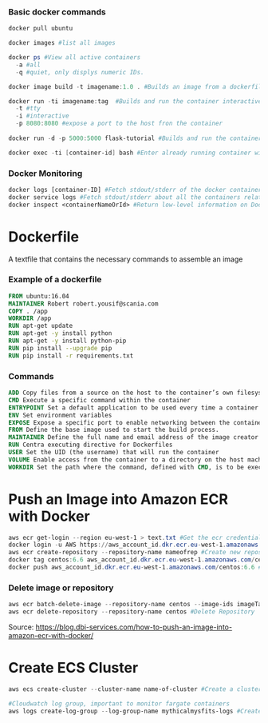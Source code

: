 ### Basic docker commands
```powershell
docker pull ubuntu

docker images #list all images

docker ps #View all active containers 
  -a #all 
  -q #quiet, only displys numeric IDs.

docker image build -t imagename:1.0 . #Builds an image from a dockerfile

docker run -ti imagename:tag  #Builds and run the container interactive
  -t #tty 
  -i #interactive
  -p 8080:8080 #expose a port to the host fron the container
  
docker run -d -p 5000:5000 flask-tutorial #Builds and run the container in the bakground 

docker exec -ti [container-id] bash #Enter already running container with bash 
```

### Docker Monitoring
```Dockerfile
docker logs [container-ID] #Fetch stdout/stderr of the docker container
docker service logs #Fetch stdout/stderr about all the containers related to the service
docker inspect <containerNameOrId> #Return low-level information on Docker objects

```


# Dockerfile
A textfile that contains the necessary commands to assemble an image

### Example of a dockerfile
```Dockerfile
FROM ubuntu:16.04
MAINTAINER Robert robert.yousif@scania.com
COPY . /app
WORKDIR /app
RUN apt-get update 
RUN apt-get -y install python
RUN apt-get -y install python-pip
RUN pip install --upgrade pip
RUN pip install -r requirements.txt 
```

### Commands
```Dockerfile
ADD Copy files from a source on the host to the container’s own filesystem at the set destination
CMD Execute a specific command within the container
ENTRYPOINT Set a default application to be used every time a container is created with the image.
ENV Set environment variables
EXPOSE Expose a specific port to enable networking between the container and the outside world.
FROM Define the base image used to start the build process.
MAINTAINER Define the full name and email address of the image creator
RUN Centra executing directive for Dockerfiles
USER Set the UID (the username) that will run the container
VOLUME Enable access from the container to a directory on the host machine.
WORKDIR Set the path where the command, defined with CMD, is to be executed.
```




# Push an Image into Amazon ECR with Docker
```powershell
aws ecr get-login --region eu-west-1 > text.txt #Get the ecr credentials
docker login -u AWS https://aws_account_id.dkr.ecr.eu-west-1.amazonaws.com #Login to ECR with docker
aws ecr create-repository --repository-name nameofrep #Create new repository
docker tag centos:6.6 aws_account_id.dkr.ecr.eu-west-1.amazonaws.com/centos:6.6 #Rename the image to the ECR repository
docker push aws_account_id.dkr.ecr.eu-west-1.amazonaws.com/centos:6.6 #Push the image to ECR

```

### Delete image or repository 
```powershell
aws ecr batch-delete-image --repository-name centos --image-ids imageTag=6.6 #Delete Image
aws ecr delete-repository --repository-name centos #Delete Repository
```
Source: https://blog.dbi-services.com/how-to-push-an-image-into-amazon-ecr-with-docker/


# Create ECS Cluster
```powershell
aws ecs create-cluster --cluster-name name-of-cluster #Create a cluster in ECS

#Cloudwatch log group, important to monitor fargate containers
aws logs create-log-group --log-group-name mythicalmysfits-logs #Create new log group in cloudwatch



```
